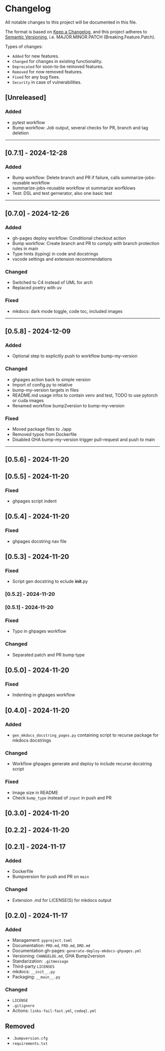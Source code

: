 # Changelog

All notable changes to this project will be documented in this file.

The format is based on [Keep a Changelog](https://keepachangelog.com/en/1.0.0/),
and this project adheres to [Semantic Versioning](https://semver.org/spec/v2.0.0.html), i.e. MAJOR.MINOR.PATCH (Breaking.Feature.Patch).

Types of changes:

- `Added` for new features.
- `Changed` for changes in existing functionality.
- `Deprecated` for soon-to-be removed features.
- `Removed` for now removed features.
- `Fixed` for any bug fixes.
- `Security` in case of vulnerabilities.

## [Unreleased]

### Added

- pytest workflow
- Bump workflow: Job output, several checks for PR, branch and tag deletion

---

## [0.7.1] - 2024-12-28

### Added

- Bump workflow: Delete branch and PR if failure, calls summarize-jobs-reusable workflow
- summarize-jobs-reusable workflow ot summarize worfklows
- Test: DSL and test gernerator, also one basic test

---

## [0.7.0] - 2024-12-26

### Added

- gh-pages deploy workflow: Conditional checkout action
- Bump workflow: Create branch and PR to comply with branch protection rules in main
- Type hints (typing) in code and docstrings
- vscode settings and extension recommendations

### Changed

- Switched to C4 instead of UML for arch
- Replaced poetry with uv

### Fixed

- mkdocs: dark mode toggle, code toc, included images

---

## [0.5.8] - 2024-12-09

### Added

- Optional step to explicitly push to workflow bump-my-version

### Changed

- ghpages action back to simple version
- Import of config.py to relative
- bump-my-version targets in files
- README.md usage infos to contain venv and test, TODO to use pytorch or cuda images
- Renamed workflow bump2version to bump-my-version

### Fixed

- Moved package files to ./app
- Removed typos from Dockerfile
- Disabled GHA bump-my-version trigger pull-request and push to main

---

## [0.5.6] - 2024-11-20

## [0.5.5] - 2024-11-20

### Fixed

- ghpages script indent

## [0.5.4] - 2024-11-20

### Fixed

- ghpages docstring nav file

## [0.5.3] - 2024-11-20

### Fixed

- Script gen docstring to eclude __init__.py

### [0.5.2] - 2024-11-20

### [0.5.1] - 2024-11-20

### Fixed

- Typo in ghpages workflow

### Changed

- Separated patch and PR bump type

## [0.5.0] - 2024-11-20

### Fixed

- Indenting in ghpages workflow

## [0.4.0] - 2024-11-20

### Added

- `gen_mkdocs_docstring_pages.py` containing script to recurse package for mkdocs docstrings

### Changed

- Workflow ghpages generate and deploy to include recurse docstring script

### Fixed

- Image size in README
- Check `bump_type` instead of `input` in push and PR

## [0.3.0] - 2024-11-20

## [0.2.2] - 2024-11-20

## [0.2.1] - 2024-11-17

### Added

- Dockerfile
- Bumpversion for push and PR on `main`

### Changed

- Extension .md for LICENSE(S) for mkdocs output

## [0.2.0] - 2024-11-17

### Added

- Management: `pyproject.toml`
- Documentation: `PRD.md`, `FRD.md`, `DRD.md`
- Documentation gh-pages: `generate-deploy-mkdocs-ghpages.yml`
- Versioning: `CHANGELOG.md`, GHA Bump2version
- Standarization: `.gitmessage`
- Third-party `LICENSES`
- mkdocs: `__init__.py`
- Packaging: `__main__.py`

### Changed

- `LICENSE`
- `.gitignore`
- Actions: `links-fail-fast.yml`, `codeql.yml`

## Removed

- `.bumpversion.cfg`
- `requirements.txt`
